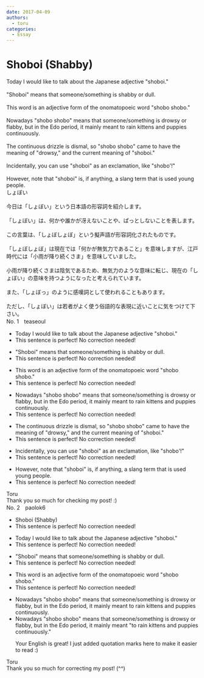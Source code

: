 ```yaml
---
date: 2017-04-09
authors:
  - toru
categories:
  - Essay
---
```


<h1 id="subject_show">Shoboi (Shabby)</h1>
<div class="date" hidden>Apr 9, 2017 14:12</div>
<div id="post"><div id="body_show_ori">
Today I would like to talk about the Japanese adjective "shoboi."<br/><br/>"Shoboi" means that someone/something is shabby or dull.<br/><br/>This word is an adjective form of the onomatopoeic word "shobo shobo."<br/><br/>Nowadays "shobo shobo" means that someone/something is drowsy or flabby, but in the Edo period, it mainly meant to rain kittens and puppies continuously.<br/><br/>The continuous drizzle is dismal, so "shobo shobo" came to have the meaning of "drowsy," and the current meaning of "shoboi."<br/><br/>Incidentally, you can use "shoboi" as an exclamation, like "shobo'!"<br/><br/>However, note that "shoboi" is, if anything, a slang term that is used young people.
</div></div>

<!-- more -->

<div id="post_ja"><div id="body_show_mo">
しょぼい<br/><br/>今日は「しょぼい」という日本語の形容詞を紹介します。<br/><br/>「しょぼい」は、何かや誰かが冴えないことや、ぱっとしないことを表します。<br/><br/>この言葉は、「しょぼしょぼ」という擬声語が形容詞化されたものです。<br/><br/>「しょぼしょぼ」は現在では「何かが無気力であること」を意味しますが、江戸時代には「小雨が降り続くさま」を意味していました。<br/><br/>小雨が降り続くさまは陰気であるため、無気力のような意味に転じ、現在の「しょぼい」の意味を持つようになったと考えられています。<br/><br/>また、「しょぼっ」のように感嘆詞として使われることもあります。<br/><br/>ただし、「しょぼい」は若者がよく使う俗語的な表現に近いことに気をつけて下さい。
</div></div>
<div id="block"><div class="first_name"> No. 1　<span class="just_name">teaseoul</span></div><div id="block2">
<ul class="correction_field">
<li class="incorrect">Today I would like to talk about the Japanese adjective "shoboi."</li>
<li class="corrected perfect">This sentence is perfect! No correction needed!</li>
</ul>
<ul class="correction_field">
<li class="incorrect">"Shoboi" means that someone/something is shabby or dull.</li>
<li class="corrected perfect">This sentence is perfect! No correction needed!</li>
</ul>
<ul class="correction_field">
<li class="incorrect">This word is an adjective form of the onomatopoeic word "shobo shobo."</li>
<li class="corrected perfect">This sentence is perfect! No correction needed!</li>
</ul>
<ul class="correction_field">
<li class="incorrect">Nowadays "shobo shobo" means that someone/something is drowsy or flabby, but in the Edo period, it mainly meant to rain kittens and puppies continuously.</li>
<li class="corrected perfect">This sentence is perfect! No correction needed!</li>
</ul>
<ul class="correction_field">
<li class="incorrect">The continuous drizzle is dismal, so "shobo shobo" came to have the meaning of "drowsy," and the current meaning of "shoboi."</li>
<li class="corrected perfect">This sentence is perfect! No correction needed!</li>
</ul>
<ul class="correction_field">
<li class="incorrect">Incidentally, you can use "shoboi" as an exclamation, like "shobo'!"</li>
<li class="corrected perfect">This sentence is perfect! No correction needed!</li>
</ul>
<ul class="correction_field">
<li class="incorrect">However, note that "shoboi" is, if anything, a slang term that is used young people.</li>
<li class="corrected perfect">This sentence is perfect! No correction needed!</li>
</ul>
</div><div class="name"><span class="just_name">Toru</span><br>
Thank you so much for checking my post! :)
</div>
</div>
<div id="block"><div class="first_name"> No. 2　<span class="just_name">paolok6</span></div><div id="block2">
<ul class="correction_field">
<li class="incorrect">Shoboi (Shabby)</li>
<li class="corrected perfect">This sentence is perfect! No correction needed!</li>
</ul>
<ul class="correction_field">
<li class="incorrect">Today I would like to talk about the Japanese adjective "shoboi."</li>
<li class="corrected perfect">This sentence is perfect! No correction needed!</li>
</ul>
<ul class="correction_field">
<li class="incorrect">"Shoboi" means that someone/something is shabby or dull.</li>
<li class="corrected perfect">This sentence is perfect! No correction needed!</li>
</ul>
<ul class="correction_field">
<li class="incorrect">This word is an adjective form of the onomatopoeic word "shobo shobo."</li>
<li class="corrected perfect">This sentence is perfect! No correction needed!</li>
</ul>
<ul class="correction_field">
<li class="incorrect">Nowadays "shobo shobo" means that someone/something is drowsy or flabby, but in the Edo period, it mainly meant to rain kittens and puppies continuously.</li>
<li class="corrected correct">
Nowadays "shobo shobo" means that someone/something is drowsy or flabby, but in the Edo period, it mainly meant <span class="f_blue">"to rain kittens and puppies continuously."</span>
<p class="correction_comment">Your English is great! I just added quotation marks here to make it easier to read :)</p>
</li>
</ul>
</div><div class="name"><span class="just_name">Toru</span><br>
Thank you so much for correcting my post! (^^)
</div>
</div>

